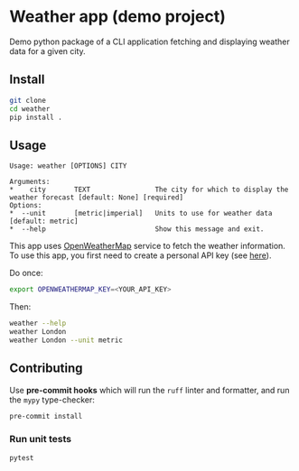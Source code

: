 # Weather app (demo project)

Demo python package of a CLI application fetching and displaying weather data for a given city.

## Install

```sh
git clone
cd weather
pip install .
```

## Usage

```
Usage: weather [OPTIONS] CITY

Arguments:
*    city       TEXT                The city for which to display the weather forecast [default: None] [required]
Options:
*  --unit       [metric|imperial]   Units to use for weather data [default: metric]
*  --help                           Show this message and exit.
```

This app uses [OpenWeatherMap](https://openweathermap.org) service to fetch the weather information. To use this app, you first need to create a personal API key (see [here](https://openweathermap.org/appid)).

Do once:
```sh
export OPENWEATHERMAP_KEY=<YOUR_API_KEY>
```

Then:
```sh
weather --help
weather London
weather London --unit metric
```

## Contributing

Use **pre-commit hooks** which will run the ``ruff`` linter and formatter, and run the ``mypy`` type-checker:
```sh
pre-commit install
```

### Run unit tests

```sh
pytest
```
